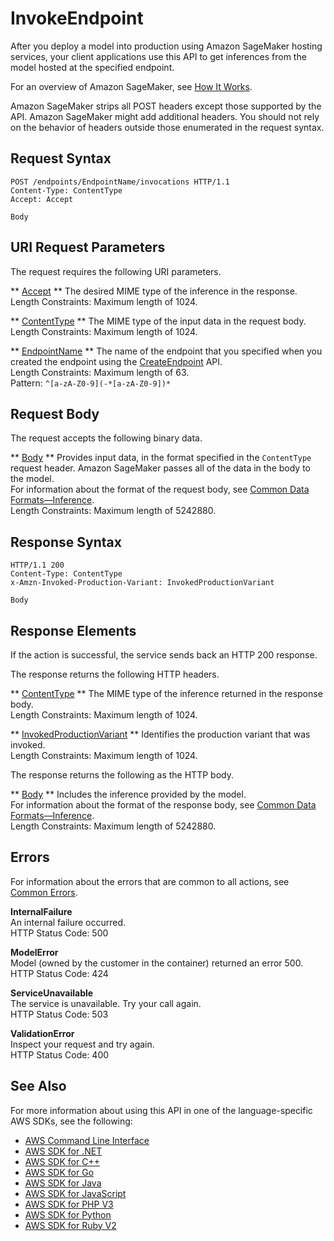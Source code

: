 # InvokeEndpoint<a name="API_runtime_InvokeEndpoint"></a>

After you deploy a model into production using Amazon SageMaker hosting services, your client applications use this API to get inferences from the model hosted at the specified endpoint\. 

For an overview of Amazon SageMaker, see [How It Works](https://docs.aws.amazon.com/sagemaker/latest/dg/how-it-works.html)\. 

Amazon SageMaker strips all POST headers except those supported by the API\. Amazon SageMaker might add additional headers\. You should not rely on the behavior of headers outside those enumerated in the request syntax\. 

## Request Syntax<a name="API_runtime_InvokeEndpoint_RequestSyntax"></a>

```
POST /endpoints/EndpointName/invocations HTTP/1.1
Content-Type: ContentType
Accept: Accept

Body
```

## URI Request Parameters<a name="API_runtime_InvokeEndpoint_RequestParameters"></a>

The request requires the following URI parameters\.

 ** [Accept](#API_runtime_InvokeEndpoint_RequestSyntax) **   <a name="SageMaker-runtime_InvokeEndpoint-request-Accept"></a>
The desired MIME type of the inference in the response\.  
Length Constraints: Maximum length of 1024\.

 ** [ContentType](#API_runtime_InvokeEndpoint_RequestSyntax) **   <a name="SageMaker-runtime_InvokeEndpoint-request-ContentType"></a>
The MIME type of the input data in the request body\.  
Length Constraints: Maximum length of 1024\.

 ** [EndpointName](#API_runtime_InvokeEndpoint_RequestSyntax) **   <a name="SageMaker-runtime_InvokeEndpoint-request-EndpointName"></a>
The name of the endpoint that you specified when you created the endpoint using the [CreateEndpoint](https://docs.aws.amazon.com/sagemaker/latest/dg/API_CreateEndpoint.html) API\.   
Length Constraints: Maximum length of 63\.  
Pattern: `^[a-zA-Z0-9](-*[a-zA-Z0-9])*` 

## Request Body<a name="API_runtime_InvokeEndpoint_RequestBody"></a>

The request accepts the following binary data\.

 ** [Body](#API_runtime_InvokeEndpoint_RequestSyntax) **   <a name="SageMaker-runtime_InvokeEndpoint-request-Body"></a>
Provides input data, in the format specified in the `ContentType` request header\. Amazon SageMaker passes all of the data in the body to the model\.   
For information about the format of the request body, see [Common Data Formats—Inference](https://docs.aws.amazon.com/sagemaker/latest/dg/cdf-inference.html)\.  
Length Constraints: Maximum length of 5242880\.

## Response Syntax<a name="API_runtime_InvokeEndpoint_ResponseSyntax"></a>

```
HTTP/1.1 200
Content-Type: ContentType
x-Amzn-Invoked-Production-Variant: InvokedProductionVariant

Body
```

## Response Elements<a name="API_runtime_InvokeEndpoint_ResponseElements"></a>

If the action is successful, the service sends back an HTTP 200 response\.

The response returns the following HTTP headers\.

 ** [ContentType](#API_runtime_InvokeEndpoint_ResponseSyntax) **   <a name="SageMaker-runtime_InvokeEndpoint-response-ContentType"></a>
The MIME type of the inference returned in the response body\.  
Length Constraints: Maximum length of 1024\.

 ** [InvokedProductionVariant](#API_runtime_InvokeEndpoint_ResponseSyntax) **   <a name="SageMaker-runtime_InvokeEndpoint-response-InvokedProductionVariant"></a>
Identifies the production variant that was invoked\.  
Length Constraints: Maximum length of 1024\.

The response returns the following as the HTTP body\.

 ** [Body](#API_runtime_InvokeEndpoint_ResponseSyntax) **   <a name="SageMaker-runtime_InvokeEndpoint-response-Body"></a>
Includes the inference provided by the model\.  
For information about the format of the response body, see [Common Data Formats—Inference](https://docs.aws.amazon.com/sagemaker/latest/dg/cdf-inference.html)\.  
Length Constraints: Maximum length of 5242880\.

## Errors<a name="API_runtime_InvokeEndpoint_Errors"></a>

For information about the errors that are common to all actions, see [Common Errors](CommonErrors.md)\.

 **InternalFailure**   
 An internal failure occurred\.   
HTTP Status Code: 500

 **ModelError**   
 Model \(owned by the customer in the container\) returned an error 500\.   
HTTP Status Code: 424

 **ServiceUnavailable**   
 The service is unavailable\. Try your call again\.   
HTTP Status Code: 503

 **ValidationError**   
 Inspect your request and try again\.   
HTTP Status Code: 400

## See Also<a name="API_runtime_InvokeEndpoint_SeeAlso"></a>

For more information about using this API in one of the language\-specific AWS SDKs, see the following:
+  [AWS Command Line Interface](https://docs.aws.amazon.com/goto/aws-cli/runtime.sagemaker-2017-05-13/InvokeEndpoint) 
+  [AWS SDK for \.NET](https://docs.aws.amazon.com/goto/DotNetSDKV3/runtime.sagemaker-2017-05-13/InvokeEndpoint) 
+  [AWS SDK for C\+\+](https://docs.aws.amazon.com/goto/SdkForCpp/runtime.sagemaker-2017-05-13/InvokeEndpoint) 
+  [AWS SDK for Go](https://docs.aws.amazon.com/goto/SdkForGoV1/runtime.sagemaker-2017-05-13/InvokeEndpoint) 
+  [AWS SDK for Java](https://docs.aws.amazon.com/goto/SdkForJava/runtime.sagemaker-2017-05-13/InvokeEndpoint) 
+  [AWS SDK for JavaScript](https://docs.aws.amazon.com/goto/AWSJavaScriptSDK/runtime.sagemaker-2017-05-13/InvokeEndpoint) 
+  [AWS SDK for PHP V3](https://docs.aws.amazon.com/goto/SdkForPHPV3/runtime.sagemaker-2017-05-13/InvokeEndpoint) 
+  [AWS SDK for Python](https://docs.aws.amazon.com/goto/boto3/runtime.sagemaker-2017-05-13/InvokeEndpoint) 
+  [AWS SDK for Ruby V2](https://docs.aws.amazon.com/goto/SdkForRubyV2/runtime.sagemaker-2017-05-13/InvokeEndpoint) 